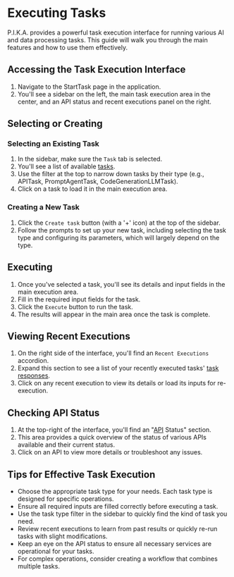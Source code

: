 # Executing Tasks

P.I.K.A. provides a powerful task execution interface for running various AI and data processing tasks. This guide will walk you through the main features and how to use them effectively.

## Accessing the Task Execution Interface

1. Navigate to the StartTask page in the application.
2. You'll see a sidebar on the left, the main task execution area in the center, and an API status and recent executions panel on the right.

## Selecting or Creating

### Selecting an Existing Task
1. In the sidebar, make sure the `Task` tab is selected.
2. You'll see a list of available [tasks](/shared/knowledgebase/core/task/task).
3. Use the filter at the top to narrow down tasks by their type (e.g., APITask, PromptAgentTask, CodeGenerationLLMTask).
4. Click on a task to load it in the main execution area.

### Creating a New Task
1. Click the `Create task` button (with a '+' icon) at the top of the sidebar.
2. Follow the prompts to set up your new task, including selecting the task type and configuring its parameters, which will largely depend on the type. 

## Executing

1. Once you've selected a task, you'll see its details and input fields in the main execution area.
2. Fill in the required input fields for the task.
3. Click the `Execute` button to run the task.
4. The results will appear in the main area once the task is complete.

## Viewing Recent Executions

1. On the right side of the interface, you'll find an `Recent Executions` accordion.
2. Expand this section to see a list of your recently executed tasks' [task responses](/shared/knowledgebase/core/task_response.md).
3. Click on any recent execution to view its details or load its inputs for re-execution.

## Checking API Status

1. At the top-right of the interface, you'll find an "[API](/shared/knowledgebase/core/api.md) Status" section.
2. This area provides a quick overview of the status of various APIs available and their current status.
3. Click on an API to view more details or troubleshoot any issues.

## Tips for Effective Task Execution

- Choose the appropriate task type for your needs. Each task type is designed for specific operations.
- Ensure all required inputs are filled correctly before executing a task.
- Use the task type filter in the sidebar to quickly find the kind of task you need.
- Review recent executions to learn from past results or quickly re-run tasks with slight modifications.
- Keep an eye on the API status to ensure all necessary services are operational for your tasks.
- For complex operations, consider creating a workflow that combines multiple tasks.